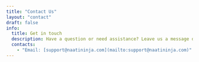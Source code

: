 ```yaml
---
title: "Contact Us"
layout: "contact"
draft: false
info:
  title: Get in touch
  description: Have a question or need assistance? Leave us a message detailing your query, and our team will get back to you promptly. Whether it's about our services, pricing, or anything else, we're here to help! Simply fill the form or reach out on the email below.
  contacts:
    - "Email: [support@naatininja.com](mailto:support@naatininja.com)"
---
```

